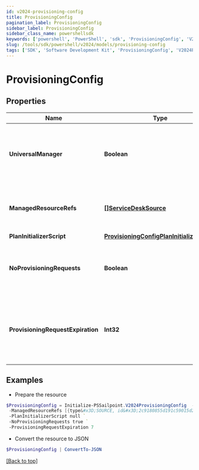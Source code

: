 ```yaml
---
id: v2024-provisioning-config
title: ProvisioningConfig
pagination_label: ProvisioningConfig
sidebar_label: ProvisioningConfig
sidebar_class_name: powershellsdk
keywords: ['powershell', 'PowerShell', 'sdk', 'ProvisioningConfig', 'V2024ProvisioningConfig'] 
slug: /tools/sdk/powershell/v2024/models/provisioning-config
tags: ['SDK', 'Software Development Kit', 'ProvisioningConfig', 'V2024ProvisioningConfig']
---
```



# ProvisioningConfig

## Properties

Name | Type | Description | Notes
------------ | ------------- | ------------- | -------------
**UniversalManager** | **Boolean** | Specifies whether this configuration is used to manage provisioning requests for all sources from the org.  If true, no managedResourceRefs are allowed. | [optional] [readonly] [default to $false]
**ManagedResourceRefs** | [**[]ServiceDeskSource**](service-desk-source) | References to sources for the Service Desk integration template.  May only be specified if universalManager is false. | [optional] 
**PlanInitializerScript** | [**ProvisioningConfigPlanInitializerScript**](provisioning-config-plan-initializer-script) |  | [optional] 
**NoProvisioningRequests** | **Boolean** | Name of an attribute that when true disables the saving of ProvisioningRequest objects whenever plans are sent through this integration. | [optional] [default to $false]
**ProvisioningRequestExpiration** | **Int32** | When saving pending requests is enabled, this defines the number of hours the request is allowed to live before it is considered expired and no longer affects plan compilation. | [optional] 

## Examples

- Prepare the resource
```powershell
$ProvisioningConfig = Initialize-PSSailpoint.V2024ProvisioningConfig  -UniversalManager true `
 -ManagedResourceRefs [{type&#x3D;SOURCE, id&#x3D;2c9180855d191c59015d291ceb051111, name&#x3D;My Source 1}, {type&#x3D;SOURCE, id&#x3D;2c9180855d191c59015d291ceb052222, name&#x3D;My Source 2}] `
 -PlanInitializerScript null `
 -NoProvisioningRequests true `
 -ProvisioningRequestExpiration 7
```

- Convert the resource to JSON
```powershell
$ProvisioningConfig | ConvertTo-JSON
```


[[Back to top]](#) 

